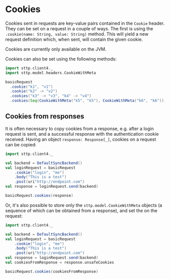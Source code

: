 # Cookies

Cookies sent in requests are key-value pairs contained in the `Cookie` header. They can be set on a request in a couple of ways. The first is using the `.cookie(name: String, value: String)` method. This will yield a new request definition which, when sent, will contain the given cookie.

Cookies are currently only available on the JVM.

Cookies can also be set using the following methods:

```scala mdoc:compile-only
import sttp.client4._
import sttp.model.headers.CookieWithMeta

basicRequest
  .cookie("k1", "v1")
  .cookie("k2" -> "v2")
  .cookies("k3" -> "v3", "k4" -> "v4")
  .cookies(Seq(CookieWithMeta("k5", "k5"), CookieWithMeta("k6", "k6")))
```

## Cookies from responses

It is often necessary to copy cookies from a response, e.g. after a login request is sent, and a successful response with the authentication cookie received. Having an object `response: Response[_]`, cookies on a request can be copied:

```scala mdoc:compile-only
import sttp.client4._

val backend = DefaultSyncBackend()
val loginRequest = basicRequest
    .cookie("login", "me")
    .body("This is a test")
    .post(uri"http://endpoint.com")
val response = loginRequest.send(backend)

basicRequest.cookies(response)
```   

Or, it's also possible to store only the `sttp.model.CookieWithMeta` objects (a sequence of which can be obtained from a response), and set the on the request:

```scala mdoc:compile-only
import sttp.client4._

val backend = DefaultSyncBackend()
val loginRequest = basicRequest
    .cookie("login", "me")
    .body("This is a test")
    .post(uri"http://endpoint.com")
val response = loginRequest.send(backend)
val cookiesFromResponse = response.unsafeCookies

basicRequest.cookies(cookiesFromResponse)
```
